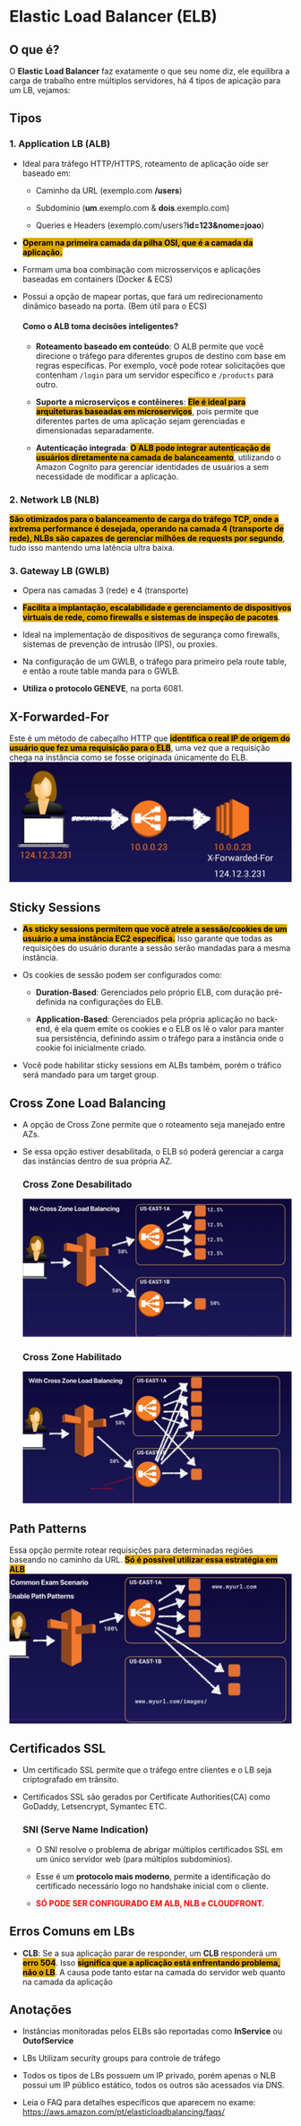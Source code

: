 # Elastic Load Balancer (ELB)
## O que é?
O **Elastic Load Balancer** faz exatamente o que seu nome diz, ele equilibra a carga de trabalho entre múltiplos servidores, há 4 tipos de apicação para um LB, vejamos:

## Tipos 
### 1. Application LB (ALB)
- Ideal para tráfego HTTP/HTTPS, roteamento de aplicação oide ser baseado em:
    - Caminho da URL (exemplo.com **/users**)
    
    - Subdominio (**um**.exemplo.com & **dois**.exemplo.com)

    - Queries e Headers (exemplo.com/users?**id=123&nome=joao**)

- <span style="background-color: #e0a800; color: black;font-weight:bold">Operam na primeira camada da pilha OSI, que é a camada da aplicação.</span>

- Formam uma boa combinação com microsserviços e aplicações baseadas em containers (Docker & ECS)

- Possui a opção de mapear portas, que fará um redirecionamento dinâmico baseado na porta. (Bem útil para o ECS)

    #### Como o ALB toma decisões inteligentes?
    -  **Roteamento baseado em conteúdo**: O ALB permite que você direcione o tráfego para diferentes grupos de destino com base em regras específicas. Por exemplo, você pode rotear solicitações que contenham `/login` para um servidor específico e `/products` para outro.

    - **Suporte a microserviços e contêineres**: <span style="background-color: #e0a800; color: black;font-weight:bold">Ele é ideal para arquiteturas baseadas em microserviços</span>, pois permite que diferentes partes de uma aplicação sejam gerenciadas e dimensionadas separadamente.

    - **Autenticação integrada**: <span style="background-color: #e0a800; color: black;font-weight:bold">O ALB pode integrar autenticação de usuários diretamente na camada de balanceamento</span>, utilizando o Amazon Cognito para gerenciar identidades de usuários a sem necessidade de modificar a aplicação.


### 2. Network LB (NLB)
<span style="background-color: #e0a800; color: black;font-weight:bold">São otimizados para o balanceamento de carga do tráfego TCP, onde a extrema performance é desejada, operando na camada 4 (transporte de rede), NLBs são capazes de gerenciar milhões de requests por segundo</span>, tudo isso mantendo uma latência ultra baixa.

### 3. Gateway LB (GWLB)
- Opera nas camadas 3 (rede) e 4 (transporte)

- <span style="background-color: #e0a800; color: black;font-weight:bold">Facilita  a implantação, escalabilidade e gerenciamento de dispositivos virtuais de rede, como firewalls e sistemas de inspeção de pacotes</span>.

- Ideal na implementação de dispositivos de segurança como firewalls, sistemas de prevenção de intrusão (IPS), ou proxies.

- Na configuração de um GWLB, o tráfego para primeiro pela route table, e então a route table manda para o GWLB.

- **Utiliza o protocolo GENEVE**, na porta 6081.

## X-Forwarded-For
Este é um método de cabeçalho HTTP que <span style="background-color: #e0a800; color: black;font-weight:bold">identifica o real IP de origem do usuário que fez uma requisição para o ELB</span>, uma vez que a requisição chega na instância como se fosse originada únicamente do ELB.
![Diagrama X-Forwarded-For](xForwarded.png)

## Sticky Sessions

- <span style="background-color: #e0a800; color: black;font-weight:bold"> As sticky sessions permitem que você atrele a sessão/cookies de um usuário a uma instância EC2 específica.</span> Isso garante que todas as requisições do usuário durante a sessão serão mandadas para a mesma instância.

- Os cookies de sessão podem ser configurados como:
    - **Duration-Based**: Gerenciados pelo próprio ELB, com duração pré-definida na configurações do ELB.
    
    - **Application-Based**: Gerenciados pela própria aplicação no back-end, é ela quem emite os cookies e o ELB os lê o valor para manter sua persistência, definindo assim o tráfego para a instância onde o cookie foi inicialmente criado.

- Você pode habilitar sticky sessions em ALBs também, porém o tráfico será mandado para um target group.

## Cross Zone Load Balancing
- A opção de Cross Zone permite que o roteamento seja manejado entre AZs. 
- Se essa opção estiver desabilitada, o ELB só poderá gerenciar a carga das instâncias dentro de sua própria AZ.
    
    ### Cross Zone Desabilitado
    ![Diagrama - Cross Zone Desabilitado](noCrossZone.png)

    ### Cross Zone Habilitado
    ![Diagrama - Cross Zone Habilitado](crossZone.png)


## Path Patterns
Essa opção permite rotear requisições para determinadas regiões baseando no caminho da URL.  <span style="background-color: #e0a800; color: black;font-weight:bold">Só é possível utilizar essa estratégia em ALB</span>
![Diagrama - Path Patterns](pathPatterns.png)

## Certificados SSL
- Um certificado SSL permite que o tráfego entre clientes e o LB seja criptografado em trânsito.

- Certificados SSL são gerados por Certificate Authorities(CA) como GoDaddy, Letsencrypt, Symantec ETC.

    ### SNI (Serve Name Indication)
    - O SNI resolve o problema de abrigar múltiplos certificados SSL em um único servidor web (para múltiplos subdomínios).

    - Esse é um **protocolo mais moderno**, permite a identificação do certificado necessário logo no handshake inicial com o cliente.

    - <span style="color: red; font-weight:bold">SÓ PODE SER CONFIGURADO EM ALB, NLB e CLOUDFRONT.</span>



## Erros Comuns em LBs
- **CLB**: Se a sua aplicação parar de responder, um **CLB** responderá um <span style="background-color: #e0a800; color: black;font-weight:bold">erro 504</span>. Isso <span style="background-color: #e0a800; color: black;font-weight:bold">significa que a aplicação está enfrentando problema, não o LB</span>. A causa pode tanto estar na camada do servidor web quanto na camada da aplicação


## Anotações
- Instâncias monitoradas pelos ELBs são reportadas como **InService** ou **OutofService**

- LBs Utilizam security groups para controle de tráfego

- Todos os tipos de LBs possuem um IP privado, porém apenas o NLB possui um IP público estático, todos os outros são acessados via DNS.

- Leia o FAQ para detalhes específicos que aparecem no exame: https://aws.amazon.com/pt/elasticloadbalancing/faqs/